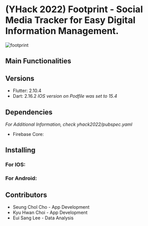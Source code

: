 # (YHack 2022) Footprint - Social Media Tracker for Easy Digital Information Management.
![footprint](https://user-images.githubusercontent.com/57926472/162923906-efea1e84-8af5-481e-b8a5-a16c3fe828d6.png)


## Main Functionalities


## Versions
* Flutter: 2.10.4
* Dart: 2.16.2
_IOS version on Podfile was set to 15.4_

## Dependencies
_For Additional Information, check yhack2022/pubspec.yaml_
* Firebase Core: 


## Installing
### For IOS:


### For Android:


## Contributors
* Seung Chol Cho - App Development
* Kyu Hwan Choi - App Development
* Eui Sang Lee - Data Analysis
